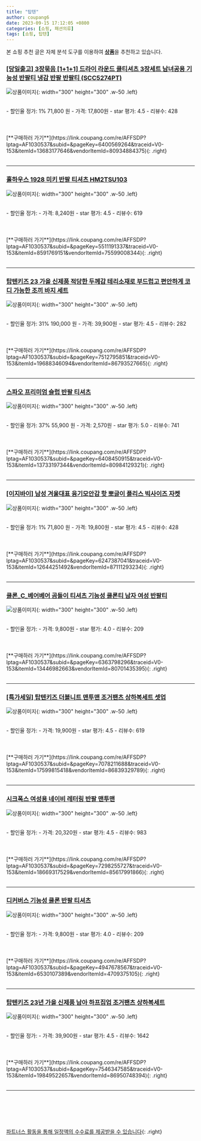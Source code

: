 ```yaml
---
title: "탑텐"
author: coupang6
date: 2023-09-15 17:12:05 +0800
categories: [쇼핑, 패션의류]
tags: [쇼핑, 탑텐]
---
```


본 쇼핑 추천 글은 자체 분석 도구를 이용하여 [**상품**](https://link.coupang.com/a/bao1ui)을 추천하고 있습니다.

### [[당일출고] 3장묶음 [1+1+1] 드라이 라운드 쿨티셔츠 3장세트 남녀공용 기능성 반팔티 냉감 반팔 반팔티 (SCC5274PT)](https://link.coupang.com/re/AFFSDP?lptag=AF1030537&subid=&pageKey=6400569264&traceid=V0-153&itemId=13683177646&vendorItemId=80934884375)

![상품이미지](https://thumbnail8.coupangcdn.com/thumbnails/remote/230x230ex/image/vendor_inventory/4014/c6bd7d0f4d38700aa45f483235583a6ff4fed63887b6b6a17abb4509de07.jpg){: width="300" height="300" .w-50 .left}


<br>
- 할인율 정가: 1%  71,800   원
- 가격: 17,800원
- star 평가: 4.5
- 리뷰수: 428
<br>
<br>
<br>
<br>
[**구매하러 가기**](https://link.coupang.com/re/AFFSDP?lptag=AF1030537&subid=&pageKey=6400569264&traceid=V0-153&itemId=13683177646&vendorItemId=80934884375){: .right}
<br>
<br>

---

### [홀하우스 1928 미키 반팔 티셔츠 HM2TSU103](https://link.coupang.com/re/AFFSDP?lptag=AF1030537&subid=&pageKey=5511191337&traceid=V0-153&itemId=8591769151&vendorItemId=75599008344)

![상품이미지](https://thumbnail10.coupangcdn.com/thumbnails/remote/230x230ex/image/retail/images/41548968917420-ccd9de10-e80c-4b98-b342-357898afb48c.jpg){: width="300" height="300" .w-50 .left}


<br>
- 할인율 정가: 
- 가격: 8,240원
- star 평가: 4.5
- 리뷰수: 619
<br>
<br>
<br>
<br>
[**구매하러 가기**](https://link.coupang.com/re/AFFSDP?lptag=AF1030537&subid=&pageKey=5511191337&traceid=V0-153&itemId=8591769151&vendorItemId=75599008344){: .right}
<br>
<br>

---

### [탑텐키즈 23 가을 신제품 적당한 두께감 테리소재로 부드럽고 편안하게 코디 가능한 조끼 바지 세트](https://link.coupang.com/re/AFFSDP?lptag=AF1030537&subid=&pageKey=7512795851&traceid=V0-153&itemId=19688346094&vendorItemId=86793527665)

![상품이미지](https://thumbnail6.coupangcdn.com/thumbnails/remote/230x230ex/image/vendor_inventory/3fc1/067e50d7a584ae4626f592de28ef6f260996be27e4960084c60ed6428508.jpg){: width="300" height="300" .w-50 .left}


<br>
- 할인율 정가: 31%  190,000   원
- 가격: 39,900원
- star 평가: 4.5
- 리뷰수: 282
<br>
<br>
<br>
<br>
[**구매하러 가기**](https://link.coupang.com/re/AFFSDP?lptag=AF1030537&subid=&pageKey=7512795851&traceid=V0-153&itemId=19688346094&vendorItemId=86793527665){: .right}
<br>
<br>

---

### [스파오 프리미엄 슬럽 반팔 티셔츠](https://link.coupang.com/re/AFFSDP?lptag=AF1030537&subid=&pageKey=6408450915&traceid=V0-153&itemId=13733197344&vendorItemId=80984129321)

![상품이미지](https://thumbnail6.coupangcdn.com/thumbnails/remote/230x230ex/image/rs_quotation_api/b8m721f3/8c7e8d6d7f8d40a68fcc5f3301bf8187.jpg){: width="300" height="300" .w-50 .left}


<br>
- 할인율 정가: 37%  55,900   원
- 가격: 2,570원
- star 평가: 5.0
- 리뷰수: 741
<br>
<br>
<br>
<br>
[**구매하러 가기**](https://link.coupang.com/re/AFFSDP?lptag=AF1030537&subid=&pageKey=6408450915&traceid=V0-153&itemId=13733197344&vendorItemId=80984129321){: .right}
<br>
<br>

---

### [[이지바이] 남성 겨울대표 융기모안감 핫 뽀글이 플리스 빅사이즈 자켓](https://link.coupang.com/re/AFFSDP?lptag=AF1030537&subid=&pageKey=6247387041&traceid=V0-153&itemId=12644251492&vendorItemId=87111293234)

![상품이미지](https://thumbnail7.coupangcdn.com/thumbnails/remote/230x230ex/image/vendor_inventory/20d4/eb48647b971bb42c6ae45fe3934a60fe5bdaf9e9f6772e5d81fa694a59fd.jpg){: width="300" height="300" .w-50 .left}


<br>
- 할인율 정가: 1%  71,800   원
- 가격: 19,800원
- star 평가: 4.5
- 리뷰수: 428
<br>
<br>
<br>
<br>
[**구매하러 가기**](https://link.coupang.com/re/AFFSDP?lptag=AF1030537&subid=&pageKey=6247387041&traceid=V0-153&itemId=12644251492&vendorItemId=87111293234){: .right}
<br>
<br>

---

### [쿨론_C_베어베어 곰돌이 티셔츠 기능성 쿨론티 남자 여성 반팔티](https://link.coupang.com/re/AFFSDP?lptag=AF1030537&subid=&pageKey=6363798296&traceid=V0-153&itemId=13446982663&vendorItemId=80701435395)

![상품이미지](https://thumbnail8.coupangcdn.com/thumbnails/remote/230x230ex/image/vendor_inventory/2b14/c914b78573f6560f720f2b167be2a568b6a2f5dccd6a259c3bb9697a802e.png){: width="300" height="300" .w-50 .left}


<br>
- 할인율 정가: 
- 가격: 9,800원
- star 평가: 4.0
- 리뷰수: 209
<br>
<br>
<br>
<br>
[**구매하러 가기**](https://link.coupang.com/re/AFFSDP?lptag=AF1030537&subid=&pageKey=6363798296&traceid=V0-153&itemId=13446982663&vendorItemId=80701435395){: .right}
<br>
<br>

---

### [[특가세일] 탑텐키즈 더블니트 맨투맨 조거팬츠 상하복세트 셋업](https://link.coupang.com/re/AFFSDP?lptag=AF1030537&subid=&pageKey=7078211688&traceid=V0-153&itemId=17599815418&vendorItemId=86839329789)

![상품이미지](https://thumbnail6.coupangcdn.com/thumbnails/remote/230x230ex/image/vendor_inventory/647d/a786fa493e6e05038bb1b0102d30e8706fdd4d487edd88815d2dc7b83efa.jpg){: width="300" height="300" .w-50 .left}


<br>
- 할인율 정가: 
- 가격: 19,900원
- star 평가: 4.5
- 리뷰수: 619
<br>
<br>
<br>
<br>
[**구매하러 가기**](https://link.coupang.com/re/AFFSDP?lptag=AF1030537&subid=&pageKey=7078211688&traceid=V0-153&itemId=17599815418&vendorItemId=86839329789){: .right}
<br>
<br>

---

### [시크폭스 여성용 네이비 레터링 반팔 맨투맨](https://link.coupang.com/re/AFFSDP?lptag=AF1030537&subid=&pageKey=7298255727&traceid=V0-153&itemId=18669317529&vendorItemId=85617991866)

![상품이미지](https://thumbnail7.coupangcdn.com/thumbnails/remote/230x230ex/image/rs_quotation_api/6sr1kaul/6fbdf9778c5b4736a6892c1a617aabe2.jpg){: width="300" height="300" .w-50 .left}


<br>
- 할인율 정가: 
- 가격: 20,320원
- star 평가: 4.5
- 리뷰수: 983
<br>
<br>
<br>
<br>
[**구매하러 가기**](https://link.coupang.com/re/AFFSDP?lptag=AF1030537&subid=&pageKey=7298255727&traceid=V0-153&itemId=18669317529&vendorItemId=85617991866){: .right}
<br>
<br>

---

### [디커버스 기능성 쿨론 반팔 티셔츠](https://link.coupang.com/re/AFFSDP?lptag=AF1030537&subid=&pageKey=4947678567&traceid=V0-153&itemId=6530107389&vendorItemId=4709375105)

![상품이미지](https://thumbnail7.coupangcdn.com/thumbnails/remote/230x230ex/image/vendor_inventory/15ca/99d8e8d208d0914ad0d10972a37cbd5b4babbe0a278eba5b8c0f480c5b8d.jpg){: width="300" height="300" .w-50 .left}


<br>
- 할인율 정가: 
- 가격: 9,800원
- star 평가: 4.0
- 리뷰수: 209
<br>
<br>
<br>
<br>
[**구매하러 가기**](https://link.coupang.com/re/AFFSDP?lptag=AF1030537&subid=&pageKey=4947678567&traceid=V0-153&itemId=6530107389&vendorItemId=4709375105){: .right}
<br>
<br>

---

### [탑텐키즈 23년 가을 신제품 남아 하프집업 조거팬츠 상하복세트](https://link.coupang.com/re/AFFSDP?lptag=AF1030537&subid=&pageKey=7546347585&traceid=V0-153&itemId=19849522657&vendorItemId=86950748394)

![상품이미지](https://thumbnail10.coupangcdn.com/thumbnails/remote/230x230ex/image/vendor_inventory/27b0/e26b3ec852934a12e9e1b68d4c8112ae9c2cb7c6a9d92cbd76cb1822a37a.jpg){: width="300" height="300" .w-50 .left}


<br>
- 할인율 정가: 
- 가격: 39,900원
- star 평가: 4.5
- 리뷰수: 1642
<br>
<br>
<br>
<br>
[**구매하러 가기**](https://link.coupang.com/re/AFFSDP?lptag=AF1030537&subid=&pageKey=7546347585&traceid=V0-153&itemId=19849522657&vendorItemId=86950748394){: .right}
<br>
<br>

---
<br><br><br><br><br> [파트너스 활동을 통해 일정액의 수수료를 제공받을 수 있습니다](https://link.coupang.com/a/bao1ui){: .right}